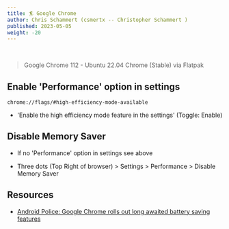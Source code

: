 ```yaml
---
title: 🏄 Google Chrome
author: Chris Schammert (csmertx -- Christopher Schammert )
published: 2023-05-05
weight: -20
---
```


<br />

> Google Chrome 112 - Ubuntu 22.04 Chrome (Stable) via Flatpak

## Enable 'Performance' option in settings

```
chrome://flags/#high-efficiency-mode-available
```

- 'Enable the high efficiency mode feature in the settings' (Toggle: Enable)


## Disable Memory Saver

- If no 'Performance' option in settings see above

- Three dots (Top Right of browser) > Settings > Performance > Disable Memory Saver

## Resources

- [Android Police: Google Chrome rolls out long awaited battery saving features](https://www.androidpolice.com/google-chrome-110-energy-saver-memory-features/)